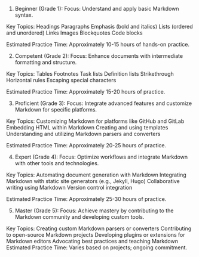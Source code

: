 1. Beginner (Grade 1):
Focus: Understand and apply basic Markdown syntax.

Key Topics:
Headings
Paragraphs
Emphasis (bold and italics)
Lists (ordered and unordered)
Links
Images
Blockquotes
Code blocks

Estimated Practice Time: Approximately 10-15 hours of hands-on practice.

2. Competent (Grade 2):
Focus: Enhance documents with intermediate formatting and structure.

Key Topics:
Tables
Footnotes
Task lists
Definition lists
Strikethrough
Horizontal rules
Escaping special characters

Estimated Practice Time: Approximately 15-20 hours of practice.

3. Proficient (Grade 3):
Focus: Integrate advanced features and customize Markdown for specific platforms.

Key Topics:
Customizing Markdown for platforms like GitHub and GitLab
Embedding HTML within Markdown
Creating and using templates
Understanding and utilizing Markdown parsers and converters

Estimated Practice Time: Approximately 20-25 hours of practice.

4. Expert (Grade 4):
Focus: Optimize workflows and integrate Markdown with other tools and technologies.

Key Topics:
Automating document generation with Markdown
Integrating Markdown with static site generators (e.g., Jekyll, Hugo)
Collaborative writing using Markdown
Version control integration

Estimated Practice Time: Approximately 25-30 hours of practice.

5. Master (Grade 5):
Focus: Achieve mastery by contributing to the Markdown community and developing custom tools.

Key Topics:
Creating custom Markdown parsers or converters
Contributing to open-source Markdown projects
Developing plugins or extensions for Markdown editors
Advocating best practices and teaching Markdown
Estimated Practice Time: Varies based on projects; ongoing commitment.
